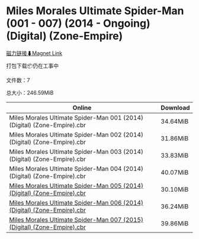 # Miles Morales Ultimate Spider-Man (001 - 007) (2014 - Ongoing) (Digital) (Zone-Empire)

[磁力链接⬇Magnet Link](magnet:?xt=urn:btih:8e39f189c07d11530fdb0e311587c0f054e22ca0&dn=Miles%20Morales%20Ultimate%20Spider-Man%20%28001%20-%20007%29%20%282014%20-%20Ongoing%29%20%28Digital%29%20%28Zone-Empire%29)

打包下载📦仍在工事中

文件数：7

总大小：246.59MiB

Online | Download
--- | ---
Miles Morales Ultimate Spider-Man 001 (2014) (Digital) (Zone-Empire).cbr | 34.64MiB
Miles Morales Ultimate Spider-Man 002 (2014) (Digital) (Zone-Empire).cbr | 31.86MiB
Miles Morales Ultimate Spider-Man 003 (2014) (Digital) (Zone-Empire).cbr | 33.83MiB
Miles Morales Ultimate Spider-Man 004 (2014) (Digital) (Zone-Empire).cbr | 40.07MiB
[Miles Morales Ultimate Spider-Man 005 (2014) (Digital) (Zone-Empire).cbr](https://github.com/alicewish/markdown/blob/master/comic/Miles-Morales-Ultimate-Spider-Man-005-2014-Digital-Zone-Empire-cbr.md) | 30.10MiB
[Miles Morales Ultimate Spider-Man 006 (2014) (Digital) (Zone-Empire).cbr](https://github.com/alicewish/markdown/blob/master/comic/Miles-Morales-Ultimate-Spider-Man-006-2014-Digital-Zone-Empire-cbr.md) | 36.24MiB
[Miles Morales Ultimate Spider-Man 007 (2015) (Digital) (Zone-Empire).cbr](https://github.com/alicewish/markdown/blob/master/comic/Miles-Morales-Ultimate-Spider-Man-007-2015-Digital-Zone-Empire-cbr.md) | 39.86MiB